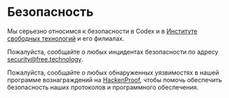 # Безопасность

Мы серьезно относимся к безопасности в Codex и в <a href="https://free.technology/" target="_blank">Институте свободных технологий</a> и его филиалах.

Пожалуйста, сообщайте о любых инцидентах безопасности по адресу <a href="mailto:security@free.technology">security@free.technology</a>.

Пожалуйста, сообщайте о любых обнаруженных уязвимостях в нашей программе вознаграждений на <a href="https://hackenproof.com/ift" target="_blank">HackenProof</a>, чтобы помочь обеспечить безопасность наших протоколов и программного обеспечения.
